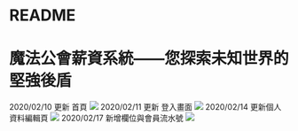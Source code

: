 # README

# 魔法公會薪資系統——您探索未知世界的堅強後盾
2020/02/10 更新 首頁
![](https://i.imgur.com/h2yDft2.png)
2020/02/11 更新 登入畫面
![](https://i.imgur.com/K8AOneb.png)
2020/02/14 更新個人資料編輯頁
![](https://i.imgur.com/n5RTYn3.jpg)
2020/02/17 新增欄位與會員流水號
![](https://i.imgur.com/5kBMo1o.jpg)
